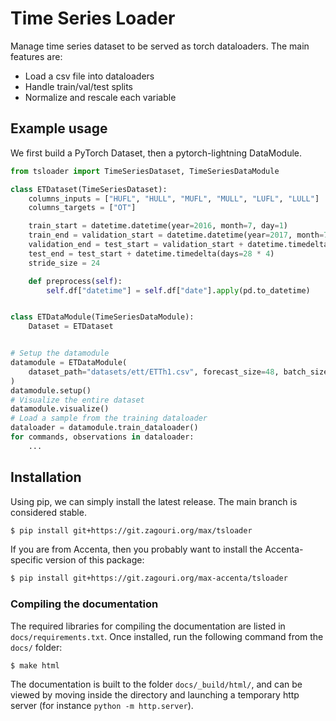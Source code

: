# Time Series Loader

Manage time series dataset to be served as torch dataloaders. The main features are:
 - Load a csv file into dataloaders
 - Handle train/val/test splits
 - Normalize and rescale each variable

## Example usage
We first build a PyTorch Dataset, then a pytorch-lightning DataModule.

```python
from tsloader import TimeSeriesDataset, TimeSeriesDataModule

class ETDataset(TimeSeriesDataset):
    columns_inputs = ["HUFL", "HULL", "MUFL", "MULL", "LUFL", "LULL"]
    columns_targets = ["OT"]

    train_start = datetime.datetime(year=2016, month=7, day=1)
    train_end = validation_start = datetime.datetime(year=2017, month=7, day=1)
    validation_end = test_start = validation_start + datetime.timedelta(days=28 * 4)
    test_end = test_start + datetime.timedelta(days=28 * 4)
    stride_size = 24

    def preprocess(self):
        self.df["datetime"] = self.df["date"].apply(pd.to_datetime)


class ETDataModule(TimeSeriesDataModule):
    Dataset = ETDataset


# Setup the datamodule
datamodule = ETDataModule(
    dataset_path="datasets/ett/ETTh1.csv", forecast_size=48, batch_size=4
)
datamodule.setup()
# Visualize the entire dataset
datamodule.visualize()
# Load a sample from the training dataloader
dataloader = datamodule.train_dataloader()
for commands, observations in dataloader:
    ...
```

## Installation
Using pip, we can simply install the latest release. The main branch is considered stable.
```bash
$ pip install git+https://git.zagouri.org/max/tsloader
```

If you are from Accenta, then you probably want to install the Accenta-specific version of this package:
```bash
$ pip install git+https://git.zagouri.org/max-accenta/tsloader
```

### Compiling the documentation
The required libraries for compiling the documentation are listed in `docs/requirements.txt`. Once installed, run the following command from the `docs/` folder:
```bash
$ make html
```
The documentation is built to the folder `docs/_build/html/`, and can be viewed by moving inside the directory and launching a temporary http server (for instance `python -m http.server`).
